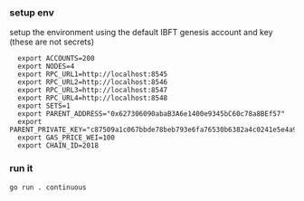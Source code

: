 ### setup env
 setup the environment using the default IBFT genesis account and key (these are not secrets)
```
  export ACCOUNTS=200
  export NODES=4
  export RPC_URL1=http://localhost:8545
  export RPC_URL2=http://localhost:8546
  export RPC_URL3=http://localhost:8547
  export RPC_URL4=http://localhost:8548
  export SETS=1
  export PARENT_ADDRESS="0x627306090abaB3A6e1400e9345bC60c78a8BEf57"
  export PARENT_PRIVATE_KEY="c87509a1c067bbde78beb793e6fa76530b6382a4c0241e5e4a9ec0a0f44dc0d3"
  export GAS_PRICE_WEI=100
  export CHAIN_ID=2018
```

### run it
`go run . continuous`



